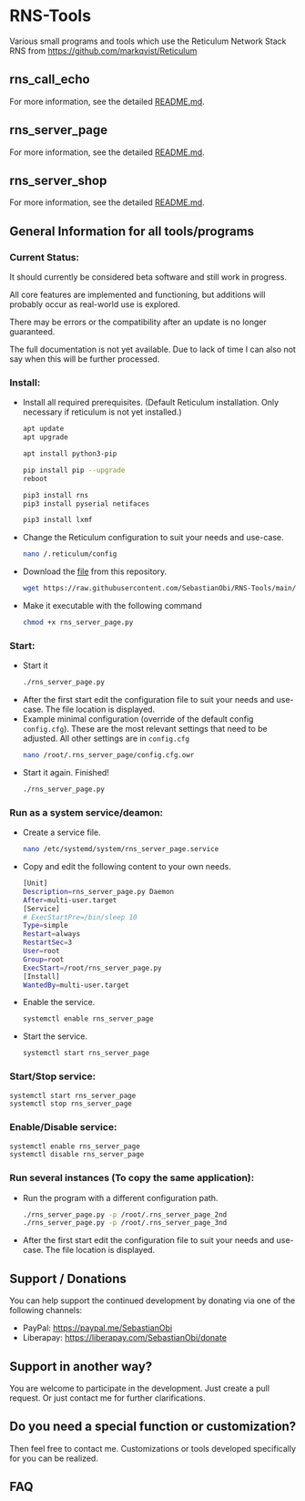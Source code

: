 # RNS-Tools
Various small programs and tools which use the Reticulum Network Stack RNS from https://github.com/markqvist/Reticulum


## rns_call_echo
For more information, see the detailed [README.md](rns_call_echo).


## rns_server_page
For more information, see the detailed [README.md](rns_server_page).


## rns_server_shop
For more information, see the detailed [README.md](rns_server_shop).


## General Information for all tools/programs


### Current Status:
It should currently be considered beta software and still work in progress.

All core features are implemented and functioning, but additions will probably occur as real-world use is explored.

There may be errors or the compatibility after an update is no longer guaranteed.

The full documentation is not yet available. Due to lack of time I can also not say when this will be further processed.


### Install:
- Install all required prerequisites. (Default Reticulum installation. Only necessary if reticulum is not yet installed.)
  ```bash
  apt update
  apt upgrade
  
  apt install python3-pip
  
  pip install pip --upgrade
  reboot
  
  pip3 install rns
  pip3 install pyserial netifaces
  
  pip3 install lxmf
  ```

- Change the Reticulum configuration to suit your needs and use-case.
  ```bash
  nano /.reticulum/config
  ```

- Download the [file](rns_server_page.py) from this repository.
  ```bash
  wget https://raw.githubusercontent.com/SebastianObi/RNS-Tools/main/rns_server_page/rns_server_page.py
  ```

- Make it executable with the following command
  ```bash
  chmod +x rns_server_page.py
  ```

### Start:
- Start it
  ```bash
  ./rns_server_page.py
  ```
- After the first start edit the configuration file to suit your needs and use-case. The file location is displayed.
- Example minimal configuration (override of the default config `config.cfg`). These are the most relevant settings that need to be adjusted. All other settings are in `config.cfg`
  ```bash
  nano /root/.rns_server_page/config.cfg.owr
  ```
- Start it again. Finished!
  ```bash
  ./rns_server_page.py
  ```


### Run as a system service/deamon:
- Create a service file.
  ```bash
  nano /etc/systemd/system/rns_server_page.service
  ```
- Copy and edit the following content to your own needs.
  ```bash
  [Unit]
  Description=rns_server_page.py Daemon
  After=multi-user.target
  [Service]
  # ExecStartPre=/bin/sleep 10
  Type=simple
  Restart=always
  RestartSec=3
  User=root
  Group=root
  ExecStart=/root/rns_server_page.py
  [Install]
  WantedBy=multi-user.target
  ```
- Enable the service.
  ```bash
  systemctl enable rns_server_page
  ```
- Start the service.
  ```bash
  systemctl start rns_server_page
  ```


### Start/Stop service:
  ```bash
  systemctl start rns_server_page
  systemctl stop rns_server_page
  ```


### Enable/Disable service:
  ```bash
  systemctl enable rns_server_page
  systemctl disable rns_server_page
  ```


### Run several instances (To copy the same application):
- Run the program with a different configuration path.
  ```bash
  ./rns_server_page.py -p /root/.rns_server_page_2nd
  ./rns_server_page.py -p /root/.rns_server_page_3nd
  ```
- After the first start edit the configuration file to suit your needs and use-case. The file location is displayed.


## Support / Donations
You can help support the continued development by donating via one of the following channels:

- PayPal: https://paypal.me/SebastianObi
- Liberapay: https://liberapay.com/SebastianObi/donate


## Support in another way?
You are welcome to participate in the development. Just create a pull request. Or just contact me for further clarifications.


## Do you need a special function or customization?
Then feel free to contact me. Customizations or tools developed specifically for you can be realized.


## FAQ
